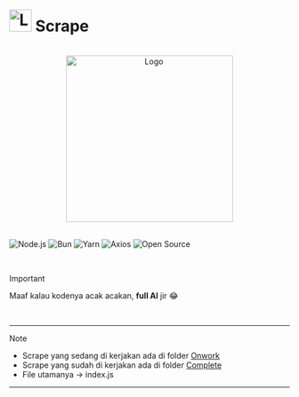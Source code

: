 # <img src="https://avatars.githubusercontent.com/u/205189488?s=400&u=b9dd000f257182fa3aad15204d5e11af33175c2e&v=4" alt="Logo" width="40" height="40"/> Scrape

</br>

<div style="text-align: center; justify-content: center;">
<img src="https://media.tenor.com/7hiQYhUQY2QAAAAM/dis.gif" alt="Logo" width="300" style=""/>
</div>

</br>

![Node.js](https://img.shields.io/badge/Node.js-339933?style=for-the-badge&logo=nodedotjs&logoColor=white)
![Bun](https://img.shields.io/badge/Bun-000000?style=for-the-badge&logo=bun&logoColor=white)
![Yarn](https://img.shields.io/badge/Yarn-000000?style=for-the-badge&logo=yarn&logoColor=white)
![Axios](https://img.shields.io/badge/Axios-5A29E4?style=for-the-badge&logo=axios&logoColor=white)
![Open Source](https://img.shields.io/badge/Open--Source-%E2%9D%A4-333333?style=for-the-badge&logo=github&logoColor=white)


</br>

> [!IMPORTANT]
> Maaf kalau kodenya acak acakan, **full AI** jir 😂

</br>

---

> [!NOTE]
> - Scrape yang sedang di kerjakan ada di folder [Onwork](/Onwork/)
> - Scrape yang sudah di kerjakan ada di folder [Complete](/Complete/)
> - File utamanya -> index.js

---